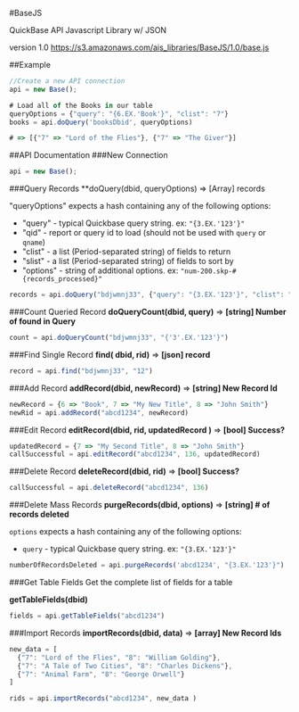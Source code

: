 #BaseJS

QuickBase API Javascript Library w/ JSON

version 1.0
https://s3.amazonaws.com/ais_libraries/BaseJS/1.0/base.js

##Example
```javascript
//Create a new API connection
api = new Base();

# Load all of the Books in our table
queryOptions = {"query": "{6.EX.'Book'}", "clist": "7"}
books = api.doQuery('booksDbid', queryOptions)

# => [{"7" => "Lord of the Flies"}, {"7" => "The Giver"}]
```

##API Documentation
###New Connection

```javascript
api = new Base();
```

###Query Records
**doQuery(dbid, queryOptions) => [Array] records

"queryOptions" expects a hash containing any of the following options:

* "query" - typical Quickbase query string. ex: `"{3.EX.'123'}"`
* "qid" - report or query id to load (should not be used with `query` or `qname`)
* "clist" - a list (Period-separated string) of fields to return
* "slist" - a list (Period-separated string) of fields to sort by
* "options" - string of additional options. ex: `"num-200.skp-#{records_processed}"`

```javascript
records = api.doQuery("bdjwmnj33", {"query": "{3.EX.'123'}", "clist": "3.6.10"})
```

###Count Queried Record
**doQueryCount(dbid, query)** => **[string] Number of found in Query**

```javascript
count = api.doQueryCount("bdjwmnj33", "{'3'.EX.'123'}")
```

###Find Single Record
**find( dbid, rid)** => **[json] record**
```javascript
record = api.find("bdjwmnj33", "12")
```

###Add Record
**addRecord(dbid, newRecord)** => **[string] New Record Id**

```javascript
newRecord = {6 => "Book", 7 => "My New Title", 8 => "John Smith"}
newRid = api.addRecord("abcd1234", newRecord)
````

###Edit Record
**editRecord(dbid, rid, updatedRecord )** => **[bool] Success?**

```javascript
updatedRecord = {7 => "My Second Title", 8 => "John Smith"}
callSuccessful = api.editRecord("abcd1234", 136, updatedRecord)
````

###Delete Record
**deleteRecord(dbid, rid)** => **[bool] Success?**

```javascript
callSuccessful = api.deleteRecord("abcd1234", 136)
````

###Delete Mass Records
**purgeRecords(dbid, options)** => **[string] # of records deleted**

`options` expects a hash containing any of the following options:

* `query` - typical Quickbase query string. ex: `"{3.EX.'123'}"`

```javascript
numberOfRecordsDeleted = api.purgeRecords('abcd1234', "{3.EX.'123'}")
````

###Get Table Fields
Get the complete list of fields for a table

**getTableFields(dbid)**

```javascript
fields = api.getTableFields("abcd1234")
````

###Import Records
**importRecords(dbid, data)** => **[array] New Record Ids**

```javascript
new_data = [
  {"7": "Lord of the Flies", "8": "William Golding"},
  {"7": "A Tale of Two Cities", "8": "Charles Dickens"},
  {"7": "Animal Farm", "8": "George Orwell"}
]

rids = api.importRecords("abcd1234", new_data )
````